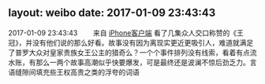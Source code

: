 layout: weibo
date: 2017-01-09 23:43:43
---
<meta name="referrer" content="no-referrer" />

2017-01-09 23:43:43  &nbsp;&nbsp;&nbsp;&nbsp;&nbsp;&nbsp; 来自 <a href="http://app.weibo.com/t/feed/9ksdit" rel="nofollow">iPhone客户端</a>
看了几集众人交口称赞的《王冠》，并没有他们说的那么好看。故事没有因为离现实更近更吸引人，难道就满足了普罗大众对皇家贵族女王公主的猎奇么？一个个事件排列没有线索，看着有点流水账，有那么一两个故事高潮似乎快要爆发，可是最终还是波澜不惊后劲乏力。言语缝隙间填充些王权高贵之类的浮夸的词语 ​​​
